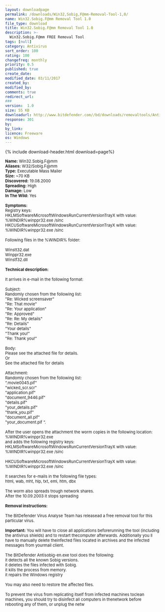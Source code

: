 ```yaml
---
layout: downloadpage
permalink: /downloads/Win32,Sobig,F@mm-Removal-Tool-1,0/
name: Win32.Sobig.F@mm Removal Tool 1.0
file_type: download
title: Win32.Sobig.F@mm Removal Tool 1.0
description: >-
  Win32.Sobig.F@mm FREE Removal Tool
tags: [null]
category: Antivirus
sort_order: 100
rating: 100
changefreq: monthly
priority: 0.5
published: true
create_date: 
modified_date: 03/11/2017
created_by: 
modified_by: 
comments: true
redirect_url: 
### 
version:  1.0
size: 55 KB
downloadurl: http://www.bitdefender.com//bd/downloads/removaltools/Antisobig EN.exe
response: 301
by: 
by_link: 
licence: Freeware
os: Windows
---
```


{% include download-header.html download=page%}

<p style="fix-download-text !important">
<p><font size="2"><p><strong>Name:</strong> Win32.Sobig.F@mm <br />
<strong>Aliases:</strong> W32/Sobig.F@mm <br />
<strong>Type:</strong> Executable Mass Mailer <br />
<strong>Size:</strong> ~70 KB <br />
<strong>Discovered:</strong> 19.08.2000 <br />
<strong>Spreading:</strong> High <br />
<strong>Damage:</strong> Low <br />
<strong>In The Wild:</strong> Yes <br />
<br />
<strong>Symptoms:</strong><br />
Registry keys:<br />
HKLMSoftwareMicrosoftWindowsRunCurrentVersionTrayX with value:<br />
%WINDIR%winppr32.exe /sinc<br />
HKCUSoftwareMicrosoftWindowsRunCurrentVersionTrayX with value:<br />
%WINDIR%winppr32.exe /sinc<br />
<br />
Following files in the %WINDIR% folder:<br />
<br />
Winstt32.dat<br />
Winppr32.exe<br />
Winstf32.dll<br />
<br />
<strong>Technical description:</strong> <br />
<br />
It arrives in e-mail</a> in the following format:<br />
<br />
Subject:<br />
Randomly chosen from the following list:<br />
"Re: Wicked screensaver"<br />
"Re: That movie"<br />
"Re: Your application"<br />
"Re: Approved"<br />
"Re: Re: My details"<br />
"Re: Details"<br />
"Your details"<br />
"Thank you!"<br />
"Re: Thank you!"<br />
<br />
Body:<br />
Please see the attached file for details.<br />
Or<br />
See the attached file for details<br />
<br />
Attachment:<br />
Randomly chosen from the following list:<br />
“.movie0045.pif"<br />
"wicked_scr.scr"<br />
"application.pif"<br />
"document_9446.pif"<br />
"details.pif"<br />
"your_details.pif"<br />
"thank_you.pif"<br />
"document_all.pif"<br />
"your_document.pif “.<br />
<br />
After the user opens the attachment the worm copies in the following location:<br />
%WINDIR%winppr32.exe<br />
and adds the following registry keys:<br />
HKLMSoftwareMicrosoftWindowsRunCurrentVersionTrayX with value:<br />
%WINDIR%winppr32.exe /sinc<br />
<br />
HKCUSoftwareMicrosoftWindowsRunCurrentVersionTrayX with value:<br />
%WINDIR%winppr32.exe /sinc<br />
<br />
It searches for e-mails in the following file types:<br />
html, wab, mht, hlp, txt, eml, htm, dbx<br />
<br />
The worm also spreads trough network shares. <br />
After the 10.09.2003 it stops spreading<br />
<br />
<strong>Removal instructions:</strong> <br />
<br />
The BitDefender Virus Analyse Team has releasead a free removal tool for this particular virus.<br />
<br />
<strong>Important:</strong> You will have to close all applications beforerunning the tool (including the antivirus shields) and to restart thecomputer afterwards. Additionally you ll have to manually delete theinfected files located in archives and the infected messages from yourmail client. <br />
<br />
The BitDefender Antisobig-en.exe tool does the following:<br />
it detects all the known Sobig versions.<br />
it deletes the files infected with Sobig.<br />
it kills the process from memory.<br />
it repairs the Windows registry<br />
<br />
You may also need to restore the affected files.<br />
<br />
To prevent the virus from replicating itself from infected machines toclean machines, you should try to disinfect all computers in thenetwork before rebooting any of them, or unplug the netw</p></p></p>
